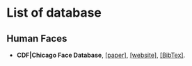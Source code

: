 # List of database

## Human Faces

- **CDF|Chicago Face Database**, [[paper]](https://www.ncbi.nlm.nih.gov/pubmed/25582810), [[website]](https://chicagofaces.org/default/), [[BibTex]](https://scholar.googleusercontent.com/scholar.bib?q=info:0-713xnGxAQJ:scholar.google.com/&output=citation&scisig=AAGBfm0AAAAAXHYCei-vKSK0Mnk9BnZXLylL3d4Czhxq&scisf=4&ct=citation&cd=-1&hl=en).
